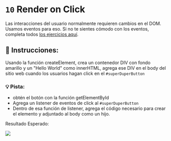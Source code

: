 # `10` Render on Click

Las interacciones del usuario normalmente requieren cambios en el DOM. Usamos eventos para eso.
Si no te sientes cómodo con los eventos, completa todos [los ejercicios aquí](https://github.com/4GeeksAcademy/javascript-events-tutorial-exercises).

## 📝 Instrucciones:

Usando la función createElement, crea un contenedor DIV con fondo amarillo
y un "Hello World" como innerHTML, agrega ese DIV en el body del sitio web cuando
los usuarios hagan click en el `#superDuperButton`

### 💡 Pista:
- obtén el botón con la función getElementById
- Agrega un listener de eventos de click al `#superDuperButton`
- Dentro de esa función de listener, agrega el código necesario para crear el elemento y adjuntado al body como un hijo.

Resultado Esperado:

![](http://i.imgur.com/fJk4Rrl.gif"")
